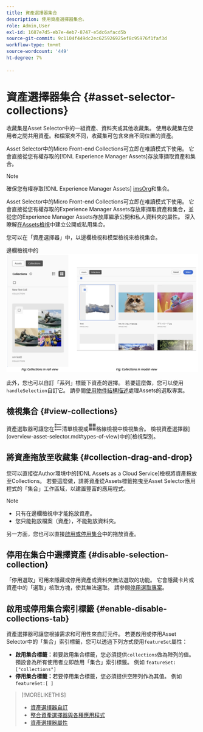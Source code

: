 ```yaml
---
title: 資產選擇器集合
description: 使用資產選擇器集合。
role: Admin,User
exl-id: 1687e7d5-eb7e-4eb7-8747-e5dc6afacd5b
source-git-commit: 9c1104f449dc2ec625926925ef8c95976f1faf3d
workflow-type: tm+mt
source-wordcount: '449'
ht-degree: 7%

---
```


# 資產選擇器集合 {#asset-selector-collections}

收藏集是Asset Selector中的一組資產、資料夾或其他收藏集。 使用收藏集在使用者之間共用資產。和檔案夾不同，收藏集可包含來自不同位置的資產。

Asset Selector中的Micro Front-end Collections可立即在唯讀模式下使用。 它會直接從您有權存取的[!DNL Experience Manager Assets]存放庫擷取資產和集合。

>[!NOTE]
>
>確保您有權存取[!DNL Experience Manager Assets] [imsOrg](/help/assets/asset-selector-properties.md)和集合。

Asset Selector中的Micro Front-end Collections可立即在唯讀模式下使用。 它會直接從您有權存取的Experience Manager Assets存放庫擷取資產和集合，並從您的Experience Manager Assets存放庫繼承公開和私人資料夾的屬性。 深入瞭解[在Assets檢視](/help/assets/manage-collections-assets-view.md#create-collection)中建立公開或私用集合。

您可以在「資產選擇器」中，以邊欄檢視和模型檢視來檢視集合。

邊欄檢視中的![集合](assets/collections-rail-modal-view.png)

<!--
Additionally, you can [customize](/help/assets/asset-selector-customization.md) the `featureSet` property to enable or disable collections in Asset Selector. See [enable or disable Collections tab](#enable-disable-collections-tab).-->

此外，您也可以自訂「系列」標籤下資產的選擇。 若要這麼做，您可以使用`handleSelection`自訂它。 請參閱[使用物件結構描述](/help/assets/asset-selector-customization.md#handling-selection)處理Assets的選取專案。

## 檢視集合 {#view-collections}

資產選取器可讓您在![清單檢視](assets/do-not-localize/list-view.png)清單檢視或![格線檢視](assets/do-not-localize/grid-view.png)格線檢視中檢視集合。 檢視資產選擇器](overview-asset-selector.md#types-of-view)中的[檢視型別。

## 將資產拖放至收藏集 {#collection-drag-and-drop}

您可以直接從Author環境中的[!DNL Assets as a Cloud Service]檢視將資產拖放至Collections。 若要這麼做，請將資產從Assets標籤拖曳至Asset Selector應用程式的「集合」工作區域，以建置豐富的應用程式。

>[!NOTE]
>
>* 只有在邊欄檢視中才能拖放資產。
>* 您只能拖放檔案（資產），不能拖放資料夾。

另一方面，您也可以直接[啟用或停用集合](asset-selector-customization.md#enable-disable-drag-and-drop)中的拖放資產。

## 停用在集合中選擇資產 {#disable-selection-collection}

「停用選取」可用來隱藏或停用資產或資料夾無法選取的功能。 它會隱藏卡片或資產中的「選取」核取方塊，使其無法選取。 請參閱[停用選取專案](/help/assets/asset-selector-customization.md#disable-selection)。

## 啟用或停用集合索引標籤 {#enable-disable-collections-tab}

資產選擇器可讓您根據需求和可用性來自訂元件。 若要啟用或停用Asset Selector中的「集合」索引標籤，您可以透過下列方式使用`featureSet`屬性：

* **啟用集合標籤：**&#x200B;若要啟用集合標籤，您必須提供`collections`做為陣列的值。 預設會為所有使用者立即啟用「集合」索引標籤。 例如 `featureSet:["collections"]`
* **停用集合標籤：**&#x200B;若要停用集合標籤，您必須提供空陣列作為其值。 例如 `featureSet:[ ]`

>[!MORELIKETHIS]
>
>* [資產選擇器自訂](/help/assets/asset-selector-customization.md)
>* [整合資產選擇器與各種應用程式](/help/assets/integrate-asset-selector.md)
>* [資產選擇器屬性](/help/assets/asset-selector-properties.md)
